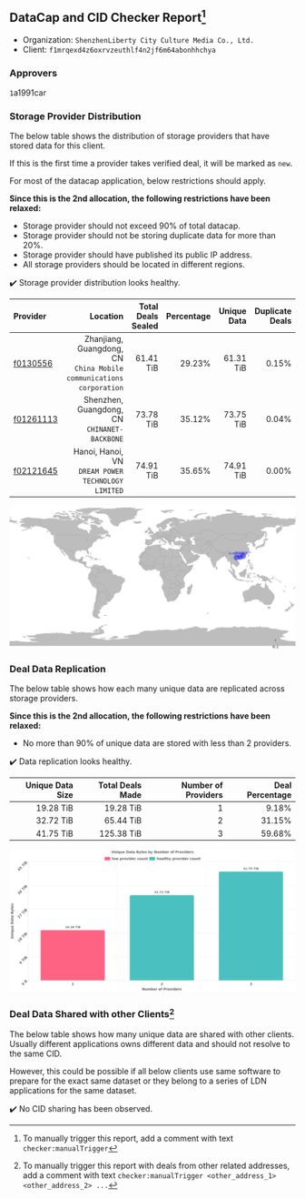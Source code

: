 ## DataCap and CID Checker Report[^1]
 - Organization: `ShenzhenLiberty City Culture Media Co., Ltd.`
 - Client: `f1mrqexd4z6oxrvzeuthlf4n2jf6m64abonhhchya`
### Approvers
`1`a1991car

### Storage Provider Distribution
The below table shows the distribution of storage providers that have stored data for this client.

If this is the first time a provider takes verified deal, it will be marked as `new`.

For most of the datacap application, below restrictions should apply.

**Since this is the 2nd allocation, the following restrictions have been relaxed:**
 - Storage provider should not exceed 90% of total datacap.
 - Storage provider should not be storing duplicate data for more than 20%.
 - Storage provider should have published its public IP address.
 - All storage providers should be located in different regions.

✔️ Storage provider distribution looks healthy.

| Provider                                              |                                                               Location | Total Deals Sealed | Percentage | Unique Data | Duplicate Deals |
| :---------------------------------------------------- | ---------------------------------------------------------------------: | -----------------: | ---------: | ----------: | --------------: |
| [f0130556](https://filfox.info/en/address/f0130556)   | Zhanjiang, Guangdong, CN<br/>`China Mobile communications corporation` |          61.41 TiB |     29.23% |   61.31 TiB |           0.15% |
| [f01261113](https://filfox.info/en/address/f01261113) |                        Shenzhen, Guangdong, CN<br/>`CHINANET-BACKBONE` |          73.78 TiB |     35.12% |   73.75 TiB |           0.04% |
| [f02121645](https://filfox.info/en/address/f02121645) |                  Hanoi, Hanoi, VN<br/>`DREAM POWER TECHNOLOGY LIMITED` |          74.91 TiB |     35.65% |   74.91 TiB |           0.00% |

<img src="https://raw.githubusercontent.com/data-preservation-programs/filplus-checker-assets/main/filecoin-project/filecoin-plus-large-datasets/issues/1495/1681981976272.png"/>

### Deal Data Replication
The below table shows how each many unique data are replicated across storage providers.


**Since this is the 2nd allocation, the following restrictions have been relaxed:**
- No more than 90% of unique data are stored with less than 2 providers.

✔️ Data replication looks healthy.

| Unique Data Size | Total Deals Made | Number of Providers | Deal Percentage |
| ---------------: | ---------------: | ------------------: | --------------: |
|        19.28 TiB |        19.28 TiB |                   1 |           9.18% |
|        32.72 TiB |        65.44 TiB |                   2 |          31.15% |
|        41.75 TiB |       125.38 TiB |                   3 |          59.68% |

<img src="https://raw.githubusercontent.com/data-preservation-programs/filplus-checker-assets/main/filecoin-project/filecoin-plus-large-datasets/issues/1495/1681981977037.png"/>

### Deal Data Shared with other Clients[^3]
The below table shows how many unique data are shared with other clients.
Usually different applications owns different data and should not resolve to the same CID.

However, this could be possible if all below clients use same software to prepare for the exact same dataset or they belong to a series of LDN applications for the same dataset.

✔️ No CID sharing has been observed.

[^1]: To manually trigger this report, add a comment with text `checker:manualTrigger`

[^2]: Deals from those addresses are combined into this report as they are specified with `checker:manualTrigger`

[^3]: To manually trigger this report with deals from other related addresses, add a comment with text `checker:manualTrigger <other_address_1> <other_address_2> ...`
